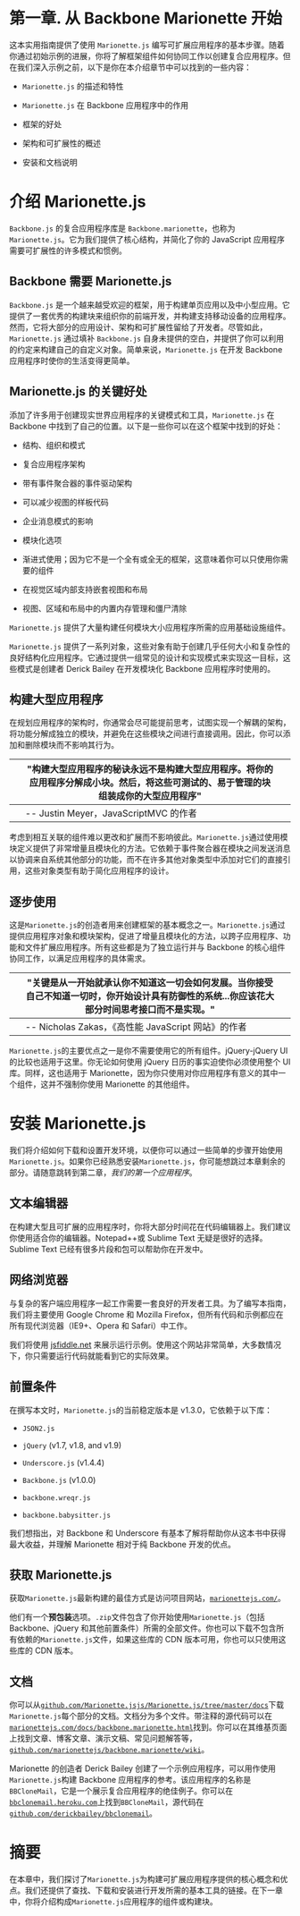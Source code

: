 # 第一章. 从 Backbone Marionette 开始

这本实用指南提供了使用 `Marionette.js` 编写可扩展应用程序的基本步骤。随着你通过初始示例的进展，你将了解框架组件如何协同工作以创建复合应用程序。但在我们深入示例之前，以下是你在本介绍章节中可以找到的一些内容：

+   `Marionette.js` 的描述和特性

+   `Marionette.js` 在 Backbone 应用程序中的作用

+   框架的好处

+   架构和可扩展性的概述

+   安装和文档说明

# 介绍 Marionette.js

`Backbone.js` 的复合应用程序库是 `Backbone.marionette`，也称为 `Marionette.js`。它为我们提供了核心结构，并简化了你的 JavaScript 应用程序需要可扩展性的许多模式和惯例。

## Backbone 需要 Marionette.js

`Backbone.js` 是一个越来越受欢迎的框架，用于构建单页应用以及中小型应用。它提供了一套优秀的构建块来组织你的前端开发，并构建支持移动设备的应用程序。然而，它将大部分的应用设计、架构和可扩展性留给了开发者。尽管如此，`Marionette.js` 通过填补 `Backbone.js` 自身未提供的空白，并提供了你可以利用的约定来构建自己的自定义对象。简单来说，`Marionette.js` 在开发 Backbone 应用程序时使你的生活变得更简单。

## Marionette.js 的关键好处

添加了许多用于创建现实世界应用程序的关键模式和工具，`Marionette.js` 在 Backbone 中找到了自己的位置。以下是一些你可以在这个框架中找到的好处：

+   结构、组织和模式

+   复合应用程序架构

+   带有事件聚合器的事件驱动架构

+   可以减少视图的样板代码

+   企业消息模式的影响

+   模块化选项

+   渐进式使用；因为它不是一个全有或全无的框架，这意味着你可以只使用你需要的组件

+   在视觉区域内部支持嵌套视图和布局

+   视图、区域和布局中的内置内存管理和僵尸清除

`Marionette.js` 提供了大量构建任何模块大小应用程序所需的应用基础设施组件。

`Marionette.js` 提供了一系列对象，这些对象有助于创建几乎任何大小和复杂性的良好结构化应用程序。它通过提供一组常见的设计和实现模式来实现这一目标，这些模式是创建者 Derick Bailey 在开发模块化 Backbone 应用程序时使用的。

## 构建大型应用程序

在规划应用程序的架构时，你通常会尽可能提前思考，试图实现一个解耦的架构，将功能分解成独立的模块，并避免在这些模块之间进行直接调用。因此，你可以添加和删除模块而不影响其行为。

|   | "构建大型应用程序的秘诀永远不是构建大型应用程序。将你的应用程序分解成小块。然后，将这些可测试的、易于管理的块组装成你的大型应用程序" |   |
| --- | --- | --- |
|   | -- Justin Meyer，JavaScriptMVC 的作者 |

考虑到相互关联的组件难以更改和扩展而不影响彼此。`Marionette.js`通过使用模块定义提供了非常增量且模块化的方法。它依赖于事件聚合器在模块之间发送消息以协调来自系统其他部分的功能，而不在许多其他对象类型中添加对它们的直接引用，这些对象类型有助于简化应用程序的设计。

## 逐步使用

这是`Marionette.js`的创造者用来创建框架的基本概念之一。`Marionette.js`通过提供应用程序对象和模块架构，促进了增量且模块化的方法，以跨子应用程序、功能和文件扩展应用程序。所有这些都是为了独立运行并与 Backbone 的核心组件协同工作，以满足应用程序的具体需求。

|   | "关键是从一开始就承认你不知道这一切会如何发展。当你接受自己不知道一切时，你开始设计具有防御性的系统...你应该花大部分时间思考接口而不是实现。" |   |
| --- | --- | --- |
|   | -- Nicholas Zakas，《高性能 JavaScript 网站》的作者 |

`Marionette.js`的主要优点之一是你不需要使用它的所有组件。jQuery-jQuery UI 的比较也适用于这里。你无论如何使用 jQuery 日历的事实迫使你必须使用整个 UI 库。同样，这也适用于 Marionette，因为你只使用对你应用程序有意义的其中一个组件，这并不强制你使用 Marionette 的其他组件。

# 安装 Marionette.js

我们将介绍如何下载和设置开发环境，以便你可以通过一些简单的步骤开始使用`Marionette.js`。如果你已经熟悉安装`Marionette.js`，你可能想跳过本章剩余的部分。请随意跳转到第二章，*我们的第一个应用程序*。

## 文本编辑器

在构建大型且可扩展的应用程序时，你将大部分时间花在代码编辑器上。我们建议你使用适合你的编辑器。Notepad++或 Sublime Text 无疑是很好的选择。Sublime Text 已经有很多片段和包可以帮助你在开发中。

## 网络浏览器

与复杂的客户端应用程序一起工作需要一套良好的开发者工具。为了编写本指南，我们将主要使用 Google Chrome 和 Mozilla Firefox，但所有代码和示例都应在所有现代浏览器（IE9+、Opera 和 Safari）中工作。

我们将使用 [jsfiddle.net](http://jsfiddle.net) 来展示运行示例。使用这个网站非常简单，大多数情况下，你只需要运行代码就能看到它的实际效果。

## 前置条件

在撰写本文时，`Marionette.js`的当前稳定版本是 v1.3.0，它依赖于以下库：

+   `JSON2.js`

+   `jQuery` (v1.7, v1.8, and v1.9)

+   `Underscore.js` (v1.4.4)

+   `Backbone.js` (v1.0.0)

+   `backbone.wreqr.js`

+   `backbone.babysitter.js`

我们想指出，对 Backbone 和 Underscore 有基本了解将帮助你从这本书中获得最大收益，并理解 Marionette 相对于纯 Backbone 开发的优点。

## 获取 Marionette.js

获取`Marionette.js`最新构建的最佳方式是访问项目网站，[`marionettejs.com/`](http://marionettejs.com/)。

他们有一个**预包装**选项。`.zip`文件包含了你开始使用`Marionette.js`（包括 Backbone、jQuery 和其他前置条件）所需的全部文件。你也可以下载不包含所有依赖的`Marionette.js`文件，如果这些库的 CDN 版本可用，你也可以只使用这些库的 CDN 版本。

## 文档

你可以从[`github.com/Marionette.jsjs/Marionette.js/tree/master/docs`](https://github.com/Marionette.jsjs/Marionette.js/tree/master/docs)下载`Marionette.js`每个部分的文档。文档分为多个文件。带注释的源代码可以在[`marionettejs.com/docs/backbone.marionette.html`](http://marionettejs.com/docs/backbone.marionette.html)找到。你可以在其维基页面上找到文章、博客文章、演示文稿、常见问题解答等，[`github.com/marionettejs/backbone.marionette/wiki`](https://github.com/marionettejs/backbone.marionette/wiki)。

Marionette 的创造者 Derick Bailey 创建了一个示例应用程序，可以用作使用`Marionette.js`构建 Backbone 应用程序的参考。该应用程序的名称是`BBCloneMail`，它是一个展示复合应用程序的绝佳例子。你可以在[`bbclonemail.heroku.com`](http://bbclonemail.heroku.com)上找到`BBCloneMail`，源代码在[`github.com/derickbailey/bbclonemail`](http://github.com/derickbailey/bbclonemail)。

# 摘要

在本章中，我们探讨了`Marionette.js`为构建可扩展应用程序提供的核心概念和优点。我们还提供了查找、下载和安装进行开发所需的基本工具的链接。在下一章中，你将介绍构成`Marionette.js`应用程序的组件或构建块。
